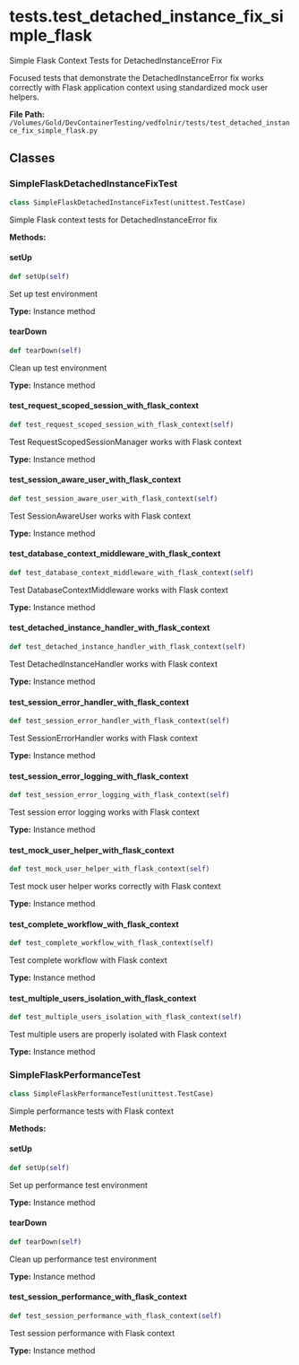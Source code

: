# tests.test_detached_instance_fix_simple_flask

Simple Flask Context Tests for DetachedInstanceError Fix

Focused tests that demonstrate the DetachedInstanceError fix works correctly
with Flask application context using standardized mock user helpers.

**File Path:** `/Volumes/Gold/DevContainerTesting/vedfolnir/tests/test_detached_instance_fix_simple_flask.py`

## Classes

### SimpleFlaskDetachedInstanceFixTest

```python
class SimpleFlaskDetachedInstanceFixTest(unittest.TestCase)
```

Simple Flask context tests for DetachedInstanceError fix

**Methods:**

#### setUp

```python
def setUp(self)
```

Set up test environment

**Type:** Instance method

#### tearDown

```python
def tearDown(self)
```

Clean up test environment

**Type:** Instance method

#### test_request_scoped_session_with_flask_context

```python
def test_request_scoped_session_with_flask_context(self)
```

Test RequestScopedSessionManager works with Flask context

**Type:** Instance method

#### test_session_aware_user_with_flask_context

```python
def test_session_aware_user_with_flask_context(self)
```

Test SessionAwareUser works with Flask context

**Type:** Instance method

#### test_database_context_middleware_with_flask_context

```python
def test_database_context_middleware_with_flask_context(self)
```

Test DatabaseContextMiddleware works with Flask context

**Type:** Instance method

#### test_detached_instance_handler_with_flask_context

```python
def test_detached_instance_handler_with_flask_context(self)
```

Test DetachedInstanceHandler works with Flask context

**Type:** Instance method

#### test_session_error_handler_with_flask_context

```python
def test_session_error_handler_with_flask_context(self)
```

Test SessionErrorHandler works with Flask context

**Type:** Instance method

#### test_session_error_logging_with_flask_context

```python
def test_session_error_logging_with_flask_context(self)
```

Test session error logging works with Flask context

**Type:** Instance method

#### test_mock_user_helper_with_flask_context

```python
def test_mock_user_helper_with_flask_context(self)
```

Test mock user helper works correctly with Flask context

**Type:** Instance method

#### test_complete_workflow_with_flask_context

```python
def test_complete_workflow_with_flask_context(self)
```

Test complete workflow with Flask context

**Type:** Instance method

#### test_multiple_users_isolation_with_flask_context

```python
def test_multiple_users_isolation_with_flask_context(self)
```

Test multiple users are properly isolated with Flask context

**Type:** Instance method

### SimpleFlaskPerformanceTest

```python
class SimpleFlaskPerformanceTest(unittest.TestCase)
```

Simple performance tests with Flask context

**Methods:**

#### setUp

```python
def setUp(self)
```

Set up performance test environment

**Type:** Instance method

#### tearDown

```python
def tearDown(self)
```

Clean up performance test environment

**Type:** Instance method

#### test_session_performance_with_flask_context

```python
def test_session_performance_with_flask_context(self)
```

Test session performance with Flask context

**Type:** Instance method

